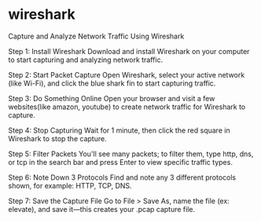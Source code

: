 # wireshark
Capture and Analyze Network Traffic Using Wireshark


Step 1: Install Wireshark
Download and install Wireshark on your computer to start capturing and analyzing network traffic.

Step 2: Start Packet Capture
Open Wireshark, select your active network (like Wi-Fi), and click the blue shark fin to start capturing traffic.

Step 3: Do Something Online
Open your browser and visit a few websites(like amazon, youtube) to create network traffic for Wireshark to capture. 

Step 4: Stop Capturing
Wait for 1 minute, then click the red square in Wireshark to stop the capture.

Step 5: Filter Packets
You'll see many packets; to filter them, type http, dns, or tcp in the search bar and press Enter to view specific traffic types.

Step 6: Note Down 3 Protocols
Find and note any 3 different protocols shown, for example: HTTP, TCP, DNS.

Step 7: Save the Capture File
Go to File > Save As, name the file (ex: elevate), and save it—this creates your .pcap capture file.
